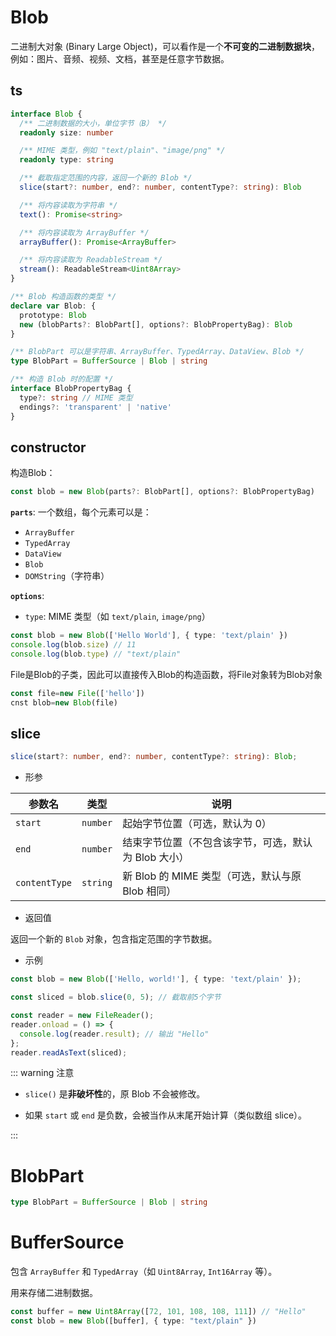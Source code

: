 # Blob

二进制大对象 (Binary Large Object)，可以看作是一个**不可变的二进制数据块**，例如：图片、音频、视频、文档，甚至是任意字节数据。

## ts

```ts
interface Blob {
  /** 二进制数据的大小，单位字节（B） */
  readonly size: number

  /** MIME 类型，例如 "text/plain"、"image/png" */
  readonly type: string

  /** 截取指定范围的内容，返回一个新的 Blob */
  slice(start?: number, end?: number, contentType?: string): Blob

  /** 将内容读取为字符串 */
  text(): Promise<string>

  /** 将内容读取为 ArrayBuffer */
  arrayBuffer(): Promise<ArrayBuffer>

  /** 将内容读取为 ReadableStream */
  stream(): ReadableStream<Uint8Array>
}

/** Blob 构造函数的类型 */
declare var Blob: {
  prototype: Blob
  new (blobParts?: BlobPart[], options?: BlobPropertyBag): Blob
}

/** BlobPart 可以是字符串、ArrayBuffer、TypedArray、DataView、Blob */
type BlobPart = BufferSource | Blob | string

/** 构造 Blob 时的配置 */
interface BlobPropertyBag {
  type?: string // MIME 类型
  endings?: 'transparent' | 'native'
}

```



## constructor

构造Blob：

```ts
const blob = new Blob(parts?: BlobPart[], options?: BlobPropertyBag)
```

**`parts`**: 一个数组，每个元素可以是：

- `ArrayBuffer`
- `TypedArray`
- `DataView`
- `Blob`
- `DOMString`（字符串）

**`options`**:

- `type`: MIME 类型（如 `text/plain`, `image/png`）

```ts
const blob = new Blob(['Hello World'], { type: 'text/plain' })
console.log(blob.size) // 11
console.log(blob.type) // "text/plain"
```

File是Blob的子类，因此可以直接传入Blob的构造函数，将File对象转为Blob对象

```ts
const file=new File(['hello'])
cnst blob=new Blob(file)
```

## slice

```ts
slice(start?: number, end?: number, contentType?: string): Blob;
```

- 形参

| 参数名        | 类型     | 说明                                                 |
| ------------- | -------- | ---------------------------------------------------- |
| `start`       | `number` | 起始字节位置（可选，默认为 0）                       |
| `end`         | `number` | 结束字节位置（不包含该字节，可选，默认为 Blob 大小） |
| `contentType` | `string` | 新 Blob 的 MIME 类型（可选，默认与原 Blob 相同）     |

- 返回值

返回一个新的 `Blob` 对象，包含指定范围的字节数据。

- 示例

```ts
const blob = new Blob(['Hello, world!'], { type: 'text/plain' });

const sliced = blob.slice(0, 5); // 截取前5个字节

const reader = new FileReader();
reader.onload = () => {
  console.log(reader.result); // 输出 "Hello"
};
reader.readAsText(sliced);
```

::: warning 注意

- `slice()` 是**非破坏性**的，原 Blob 不会被修改。

- 如果 `start` 或 `end` 是负数，会被当作从末尾开始计算（类似数组 slice）。

:::

# BlobPart

```ts
type BlobPart = BufferSource | Blob | string
```





# BufferSource

包含 `ArrayBuffer` 和 `TypedArray`（如 `Uint8Array`, `Int16Array` 等）。

用来存储二进制数据。

```ts
const buffer = new Uint8Array([72, 101, 108, 108, 111]) // "Hello"
const blob = new Blob([buffer], { type: "text/plain" })
```

